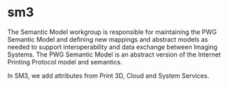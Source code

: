 # sm3
The Semantic Model workgroup is responsible for maintaining the PWG Semantic Model and defining new mappings and abstract models as needed to support interoperability and data exchange between Imaging Systems. 
The PWG Semantic Model is an abstract version of the Internet Printing Protocol model and semantics.

In SM3, we add attributes from Print 3D, Cloud and System Services.
